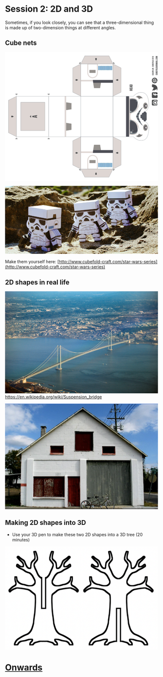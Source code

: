 # Session 2: 2D and 3D

Sometimes, if you look closely, you can see that a three-dimensional thing is made up of two-dimension things at different angles.

## Cube nets

![Star Wars Cubefold cube net](../assets/cubefold-craft-star-wars-troops_head.png)

![Star Wars paper folds from Cubefold Craft](../assets/cubefold-craft-star-wars-troops.jpeg)

Make them yourself here: [http://www.cubefold-craft.com/star-wars-series](http://www.cubefold-craft.com/star-wars-series)

## 2D shapes in real life
![Akashi Bridge, a suspension bridge in Japan](../assets/Akashi_Bridge_japan.jpeg)
https://en.wikipedia.org/wiki/Suspension_bridge

![The front of a house in 2d shapes](../assets/2DHouseShapes.png)

## Making 2D shapes into 3D
* Use your 3D pen to make these two 2D shapes into a 3D tree (20 minutes)

![2D trees into 3D template](../assets/2DTreesFor3D.png)

# [Onwards](001a_tinkercad_introduction.md)
